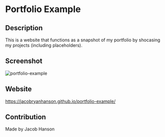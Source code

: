 # Portfolio Example

## Description
This is a website that functions as a snapshot of my portfolio by shocasing my projects (including placeholders).

## Screenshot
![portfolio-example](https://user-images.githubusercontent.com/89164466/162848406-aea4d693-b024-42b0-b3d3-2a9c53c85146.png)

## Website
https://jacobryanhanson.github.io/portfolio-example/

## Contribution
Made by Jacob Hanson
